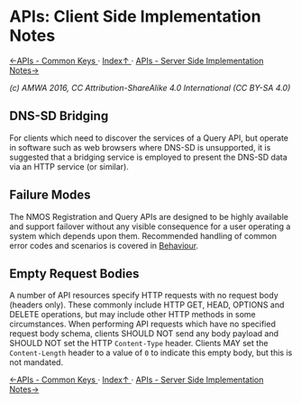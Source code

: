 # APIs: Client Side Implementation Notes
[←APIs - Common Keys ](2.1._APIs_-_Common_Keys.md) · [ Index↑ ](..) · [APIs - Server Side Implementation Notes→](2.3._APIs_-_Server_Side_Implementation_Notes.md)

_(c) AMWA 2016, CC Attribution-ShareAlike 4.0 International (CC BY-SA 4.0)_

## DNS-SD Bridging

For clients which need to discover the services of a Query API, but operate in software such as web browsers where DNS-SD is unsupported, it is suggested that a bridging service is employed to present the DNS-SD data via an HTTP service (or similar).

## Failure Modes

The NMOS Registration and Query APIs are designed to be highly available and support failover without any visible consequence for a user operating a system which depends upon them. Recommended handling of common error codes and scenarios is covered in [Behaviour](4.0._Behaviour.md).

## Empty Request Bodies

A number of API resources specify HTTP requests with no request body (headers only). These commonly include HTTP GET, HEAD, OPTIONS and DELETE operations, but may include other HTTP methods in some circumstances. When performing API requests which have no specified request body schema, clients SHOULD NOT send any body payload and SHOULD NOT set the HTTP `Content-Type` header. Clients MAY set the `Content-Length` header to a value of `0` to indicate this empty body, but this is not mandated.

[←APIs - Common Keys ](2.1._APIs_-_Common_Keys.md) · [ Index↑ ](..) · [APIs - Server Side Implementation Notes→](2.3._APIs_-_Server_Side_Implementation_Notes.md)
